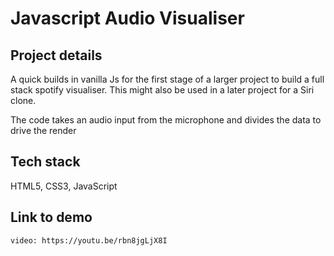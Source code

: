 # Javascript Audio Visualiser

## Project details
A quick builds in vanilla Js for the first stage of a larger project to build a full stack spotify visualiser. This might also be used in a later project for a Siri clone.

The code takes an audio input from the microphone and divides the data to drive the render
## Tech stack
HTML5, CSS3, JavaScript


## Link to demo

`video: https://youtu.be/rbn8jgLjX8I`
